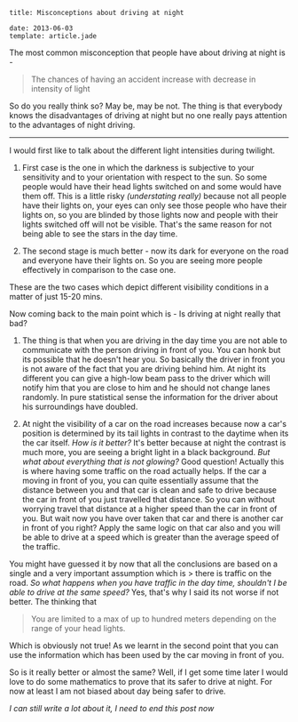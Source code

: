 ```metadata
title: Misconceptions about driving at night

date: 2013-06-03
template: article.jade
```

The most common misconception that people have about driving at night is -

> The chances of having an accident increase with decrease in intensity of light

So do you really think so? May be, may be not. The thing is that everybody knows the disadvantages of driving at night but no one really pays attention to the advantages of night driving.

---

I would first like to talk about the different light intensities during twilight.

1. First case is the one in which the darkness is subjective to your sensitivity and to your orientation with respect to the sun. So some people would have their head lights switched on and some would have them off. This is a little risky _(understating really)_  because not all people have their lights on, your eyes can only see those people who have their lights on, so you are blinded by those lights now and people with their lights switched off will not be visible. That's the same reason for not being able to see the stars in the day time.

2. The second stage is much better - now its dark for everyone on the road and everyone have their lights on. So you are seeing more people effectively in comparison to the case one.

These are the two cases which depict different visibility conditions in a matter of just 15-20 mins.

Now coming back to the main point which is - Is driving at night really that bad?

1. The thing is that when you are driving in the day time you are not able to communicate with the person driving in front of you. You can honk but its possible that he doesn't hear you. So basically  the driver in front you is not aware of the fact that you are driving behind him. At night its different you can give a high-low beam pass to the driver which will notify him that you are close to him and he should not change lanes randomly. In pure statistical sense the information for the driver about his surroundings have doubled.

2. At night the visibility of a car on the road increases because now a car's position is determined by its tail lights in contrast to the daytime when its the car itself. _How is it better?_ It's better because at night the contrast is much more, you are seeing a bright light in a black background. _But what about everything that is not glowing?_ Good question! Actually this is where having some traffic on the road actually helps. If the car a moving in front of you, you can quite essentially assume that the distance between you and that car is clean and safe to drive because the car in front of you just travelled that distance. So you can without worrying travel that distance at a higher speed than the car in front of you. But wait now you have over taken that car and there is another car in front of you right? Apply the same logic on that car also and you will be able to drive at a speed which is greater than the average speed of the traffic.

You might have guessed it by now that all the conclusions are based on a single and a very important assumption which is > there is traffic on the road. _So what happens when you have traffic in the day time, shouldn't I be able to drive at the same speed?_ Yes, that's why I said its not worse if not better. The thinking that
> You are limited to a max of up to hundred meters depending on the range of your head lights.

Which is obviously not true! As we learnt in the second point that you can use the information which has been used by the car moving in front of you.

So is it really better or almost the same? Well, if I get some time later I would love to do some mathematics to prove that its safer to drive at night. For now at least I am not biased about day being safer to drive.

_I can still write a lot about it, I need to end this post now_